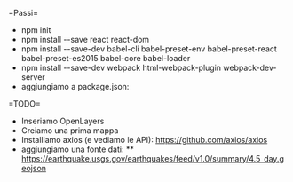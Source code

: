 =Passi=

* npm init
* npm install --save react react-dom
* npm install --save-dev babel-cli babel-preset-env babel-preset-react babel-preset-es2015 babel-core babel-loader
* npm install --save-dev webpack html-webpack-plugin webpack-dev-server
* aggiungiamo a package.json: 


=TODO=

* Inseriamo OpenLayers
* Creiamo una prima mappa
* Installiamo axios (e vediamo le API): https://github.com/axios/axios
* aggiungiamo una fonte dati: 
** https://earthquake.usgs.gov/earthquakes/feed/v1.0/summary/4.5_day.geojson
